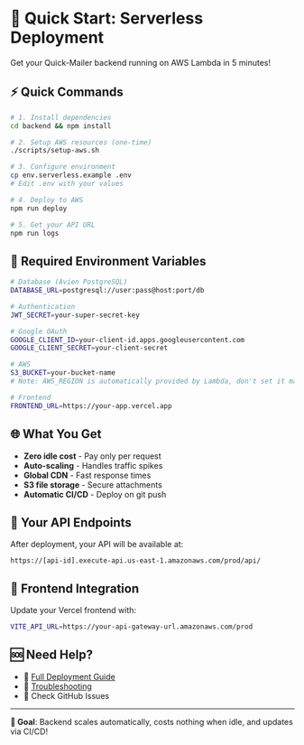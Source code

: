 # 🚀 Quick Start: Serverless Deployment

Get your Quick-Mailer backend running on AWS Lambda in 5 minutes!

## ⚡ Quick Commands

```bash
# 1. Install dependencies
cd backend && npm install

# 2. Setup AWS resources (one-time)
./scripts/setup-aws.sh

# 3. Configure environment
cp env.serverless.example .env
# Edit .env with your values

# 4. Deploy to AWS
npm run deploy

# 5. Get your API URL
npm run logs
```

## 🔑 Required Environment Variables

```bash
# Database (Avien PostgreSQL)
DATABASE_URL=postgresql://user:pass@host:port/db

# Authentication
JWT_SECRET=your-super-secret-key

# Google OAuth
GOOGLE_CLIENT_ID=your-client-id.apps.googleusercontent.com
GOOGLE_CLIENT_SECRET=your-client-secret

# AWS
S3_BUCKET=your-bucket-name
# Note: AWS_REGION is automatically provided by Lambda, don't set it manually

# Frontend
FRONTEND_URL=https://your-app.vercel.app
```

## 🌐 What You Get

- **Zero idle cost** - Pay only per request
- **Auto-scaling** - Handles traffic spikes
- **Global CDN** - Fast response times
- **S3 file storage** - Secure attachments
- **Automatic CI/CD** - Deploy on git push

## 🔗 Your API Endpoints

After deployment, your API will be available at:
```
https://[api-id].execute-api.us-east-1.amazonaws.com/prod/api/
```

## 📱 Frontend Integration

Update your Vercel frontend with:
```bash
VITE_API_URL=https://your-api-gateway-url.amazonaws.com/prod
```

## 🆘 Need Help?

- 📖 [Full Deployment Guide](backend/DEPLOYMENT.md)
- 🐛 [Troubleshooting](backend/DEPLOYMENT.md#troubleshooting)
- 📧 Check GitHub Issues

---

**🎯 Goal**: Backend scales automatically, costs nothing when idle, and updates via CI/CD!
